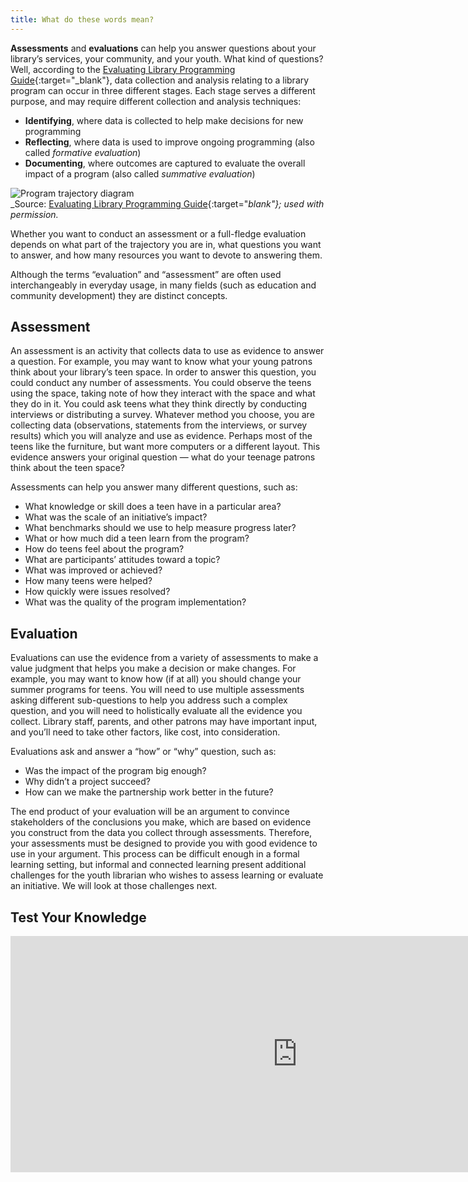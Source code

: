 ```yaml
---
title: What do these words mean? 
---
```


**Assessments** and **evaluations** can help you answer questions about your library’s services, your community, and your youth. What kind of questions? Well, according to the [Evaluating Library Programming Guide](https://clalliance.org/publications/evaluating-library-programming-a-practical-guide-to-collecting-and-analyzing-data-to-improve-or-evaluate-connected-learning-programs-for-youth-in-libraries/){:target="_blank"}, data collection and analysis relating to a library program can occur in three different stages. Each stage serves a different purpose, and may require different collection and analysis techniques:

- **Identifying**, where data is collected to help make decisions for new programming
- **Reflecting**, where data is used to improve ongoing programming (also called _formative evaluation_)
- **Documenting**, where outcomes are captured to evaluate the overall impact of a program (also called _summative evaluation_)

<img src="{{ site.baseurl }}/img/assessment/program_trajectory.png" ALT="Program trajectory diagram"/><br/>_Source: 
[Evaluating Library Programming Guide](https://clalliance.org/publications/evaluating-library-programming-a-practical-guide-to-collecting-and-analyzing-data-to-improve-or-evaluate-connected-learning-programs-for-youth-in-libraries/){:target="_blank"}; used with permission._ 

Whether you want to conduct an assessment or a full-fledge evaluation depends on what part of the trajectory you are in, what questions you want to answer,  and how many resources you want to devote to answering them. 

Although the terms “evaluation” and “assessment” are often used interchangeably in everyday usage, in many fields (such as education and community development) they are distinct concepts. 
 
## Assessment

An assessment is an activity that collects data to use as evidence to answer a question. For example, you may want to know what your young patrons think about your library’s teen space. In order to answer this question, you could conduct any number of assessments. You could observe the teens using the space, taking note of how they interact with the space and what they do in it. You could ask teens what they think directly by conducting interviews or distributing a survey. Whatever method you choose, you are collecting data (observations, statements from the interviews, or survey results) which you will analyze and use as evidence. Perhaps most of the teens like the furniture, but want more computers or a different layout. This evidence answers your original question — what do your teenage patrons think about the teen space?

Assessments can help you answer many different questions, such as:
- What knowledge or skill does a teen have in a particular area?
- What was the scale of an initiative’s impact?
- What benchmarks should we use to help measure progress later?
- What or how much did a teen learn from the program?
- How do teens feel about the program?
- What are participants’ attitudes toward a topic?
- What was improved or achieved?
- How many teens were helped?
- How quickly were issues resolved?
- What was the quality of the program implementation?

## Evaluation

Evaluations can use the evidence from a variety of assessments to make a value judgment that helps you make a decision or make changes. For example, you may want to know how (if at all) you should change your summer programs for teens. You will need to use multiple assessments asking different sub-questions to help you address such a complex question, and you will need to holistically evaluate all the evidence you collect. Library staff, parents, and other patrons may have important input, and you’ll need to take other factors, like cost, into consideration.

Evaluations ask and answer a “how” or “why” question, such as:

- Was the impact of the program big enough?
- Why didn’t a project succeed?
- How can we make the partnership work better in the future?

The end product of your evaluation will be an argument to convince stakeholders of the conclusions you make, which are based on evidence you construct from the data you collect through assessments. Therefore, your assessments must be designed to provide you with good evidence to use in your argument. This process can be difficult enough in a formal learning setting, but informal and connected learning present additional challenges for the youth librarian who wishes to assess learning or evaluate an initiative. We will look at those challenges next.

## Test Your Knowledge

<iframe src="https://connectedlib.ischool.uw.edu/wp-admin/admin-ajax.php?action=h5p_embed&id=11" width="917" height="378" frameborder="0" allowfullscreen="allowfullscreen" title="Assessment Question or Evaluation Question?"></iframe><script src="https://connectedlib.ischool.uw.edu/wp-content/plugins/h5p/h5p-php-library/js/h5p-resizer.js" charset="UTF-8"></script>